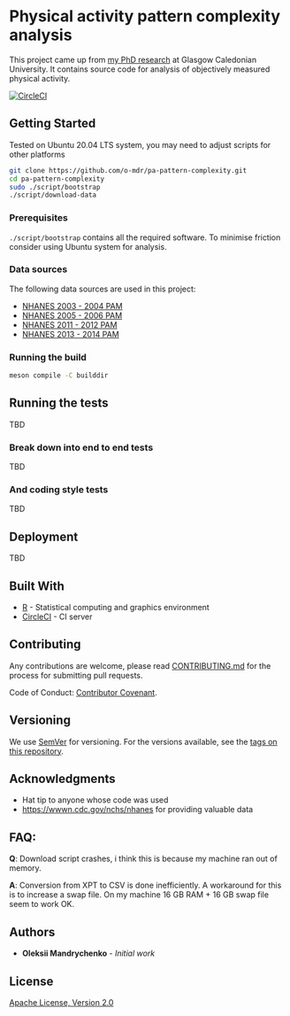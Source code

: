 # Physical activity pattern complexity analysis

This project came up from [my PhD research](<doc/OM PhD thesis.pdf>) at Glasgow Caledonian University. It contains source code for analysis of objectively measured physical activity.

[![CircleCI](https://circleci.com/gh/o-mdr/pa-pattern-complexity/tree/master.svg?style=svg)](https://circleci.com/gh/o-mdr/pa-pattern-complexity/tree/master)

## Getting Started

Tested on Ubuntu 20.04 LTS system, you may need to adjust scripts for other platforms
```bash
git clone https://github.com/o-mdr/pa-pattern-complexity.git
cd pa-pattern-complexity
sudo ./script/bootstrap
./script/download-data
```

### Prerequisites

`./script/bootstrap` contains all the required software. To minimise friction consider using Ubuntu system for analysis.

### Data sources
The following data sources are used in this project:
- [NHANES 2003 - 2004 PAM](https://wwwn.cdc.gov/nchs/nhanes/search/datapage.aspx?Component=Examination&CycleBeginYear=2003)
- [NHANES 2005 - 2006 PAM](https://wwwn.cdc.gov/nchs/nhanes/search/datapage.aspx?Component=Examination&CycleBeginYear=2005)
- [NHANES 2011 - 2012 PAM](https://wwwn.cdc.gov/nchs/nhanes/search/datapage.aspx?Component=Examination&CycleBeginYear=2011)
- [NHANES 2013 - 2014 PAM](https://wwwn.cdc.gov/nchs/nhanes/search/datapage.aspx?Component=Examination&CycleBeginYear=2013)

### Running the build

```bash
meson compile -C builddir
```

## Running the tests

TBD

### Break down into end to end tests

TBD

### And coding style tests

TBD

## Deployment

TBD

## Built With

- [R](https://cran.r-project.org/) - Statistical computing and graphics environment
- [CircleCI](https://app.circleci.com/pipelines/github/o-mdr/pa-pattern-complexity) - CI server

## Contributing

Any contributions are welcome, please read [CONTRIBUTING.md](.github/CONTRIBUTING.md) for the process for submitting pull requests.

Code of Conduct: [Contributor Covenant](.github/CODE_OF_CONDUCT.md).

## Versioning

We use [SemVer](http://semver.org/) for versioning. For the versions available, see the [tags on this repository](https://github.com/your/project/tags).

## Acknowledgments

* Hat tip to anyone whose code was used
* https://wwwn.cdc.gov/nchs/nhanes for providing valuable data


## FAQ:
**Q**: Download script crashes, i think this is because my machine ran out of memory.

**A**: Conversion from XPT to CSV is done inefficiently. A workaround for this is to increase a swap file. On my machine 16 GB RAM + 16 GB swap file seem to work OK.

## Authors

* **Oleksii Mandrychenko** - *Initial work*

## License

[Apache License, Version 2.0](LICENSE)


